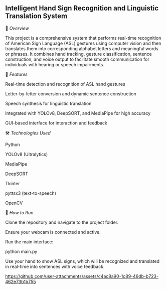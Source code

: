 ## Intelligent Hand Sign Recognition and Linguistic Translation System

📌 *Overview*

This project is a comprehensive system that performs real-time recognition of American Sign Language (ASL) gestures using computer vision and then translates them into corresponding alphabet letters and meaningful words or phrases. It combines hand tracking, gesture classification, sentence construction, and voice output to facilitate smooth communication for individuals with hearing or speech impairments.

🎯 *Features*

Real-time detection and recognition of ASL hand gestures

Letter-by-letter conversion and dynamic sentence construction

Speech synthesis for linguistic translation

Integrated with YOLOv8, DeepSORT, and MediaPipe for high accuracy

GUI-based interface for interaction and feedback

🛠️ *Technologies Used*

Python

YOLOv8 (Ultralytics)

MediaPipe

DeepSORT

Tkinter

pyttsx3 (text-to-speech)

OpenCV

🚀 *How to Run*

Clone the repository and navigate to the project folder.

Ensure your webcam is connected and active.

Run the main interface:

python main.py





Use your hand to show ASL signs, which will be recognized and translated in real-time into sentences with voice feedback.


https://github.com/user-attachments/assets/c4ac8a90-1c89-46db-b723-462e73b1b755

